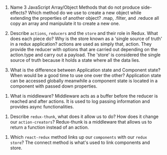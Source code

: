 1.  Name 3 JavaScript Array/Object Methods that do not produce side-effects? Which method do we use to create a new object while extending the properties of another object?
    .map, .filter, and .reduce all copy an array and manipulate it to create a new one.

1.  Describe `actions`, `reducers` and the `store` and their role in Redux. What does each piece do? Why is the store known as a 'single source of truth' in a redux application?
    actions are used as simply that, action. They provide the reducer with options that are carried out depending on the action.type and carry out a payload. The 'store' is considered the single source of truth because it holds a state where all the data lies.

1.  What is the difference between Application state and Component state? When would be a good time to use one over the other?
    Application state can be accessed globally meanwhile a component state is located in a component with passed down properties.

1)  What is middleware?
    Middleware acts as a buffer before the reducer is reached and after actions. It is used to log passing information and provides async functionalities.

1.  Describe `redux-thunk`, what does it allow us to do? How does it change our `action-creators`?
    Redux-thunk is a middleware that allows us to return a function instead of an action.

1)  Which `react-redux` method links up our `components` with our `redux store`?
    The connect method is what's used to link components and store.
